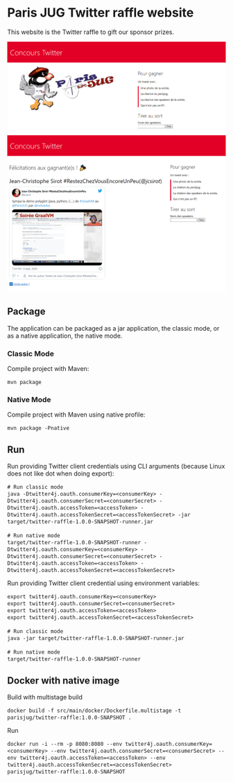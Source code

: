# Paris JUG Twitter raffle website

This website is the Twitter raffle to gift our sponsor prizes.

<img src="resources/home.png" raw="true" alt="homepage">
<img src="resources/winner.png" raw="true" alt="showing a winner">

## Package

The application can be packaged as a jar application, the classic mode, or as a native application, the native mode.

### Classic Mode

Compile project with Maven:

```shell
mvn package
```

### Native Mode

Compile project with Maven using native profile:

```shell
mvn package -Pnative
```

## Run

Run providing Twitter client credentials using CLI arguments (because Linux does not like dot when doing export):

```shell
# Run classic mode
java -Dtwitter4j.oauth.consumerKey=<consumerKey> -Dtwitter4j.oauth.consumerSecret=<consumerSecret> -Dtwitter4j.oauth.accessToken=<accessToken> -Dtwitter4j.oauth.accessTokenSecret=<accessTokenSecret> -jar target/twitter-raffle-1.0.0-SNAPSHOT-runner.jar

# Run native mode
target/twitter-raffle-1.0.0-SNAPSHOT-runner -Dtwitter4j.oauth.consumerKey=<consumerKey> -Dtwitter4j.oauth.consumerSecret=<consumerSecret> -Dtwitter4j.oauth.accessToken=<accessToken> -Dtwitter4j.oauth.accessTokenSecret=<accessTokenSecret>
```

Run providing Twitter client credential using environment variables:

```shell
export twitter4j.oauth.consumerKey=<consumerKey>
export twitter4j.oauth.consumerSecret=<consumerSecret>
export twitter4j.oauth.accessToken=<accessToken>
export twitter4j.oauth.accessTokenSecret=<accessTokenSecret>

# Run classic mode
java -jar target/twitter-raffle-1.0.0-SNAPSHOT-runner.jar

# Run native mode
target/twitter-raffle-1.0.0-SNAPSHOT-runner
```

## Docker with native image
 
 Build with multistage build
```shell
docker build -f src/main/docker/Dockerfile.multistage -t parisjug/twitter-raffle:1.0.0-SNAPSHOT .
```

Run
```shell
docker run -i --rm -p 8080:8080 --env twitter4j.oauth.consumerKey=<consumerKey> --env twitter4j.oauth.consumerSecret=<consumerSecret> --env twitter4j.oauth.accessToken=<accessToken> --env twitter4j.oauth.accessTokenSecret=<accessTokenSecret> parisjug/twitter-raffle:1.0.0-SNAPSHOT
```